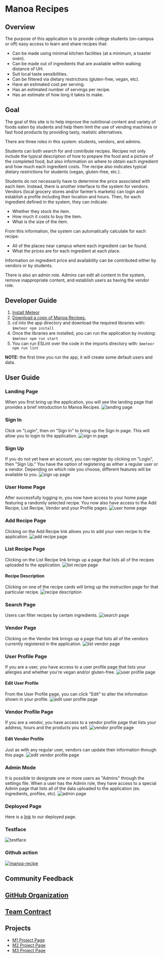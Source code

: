 # Manoa Recipes

## Overview

The purpose of this application is to provide college students (on-campus or off) easy access to learn and share recipes that:
- Can be made using minimal kitchen facilities (at a minimum, a toaster oven).
- Can be made out of ingredients that are available within walking distance of UH.
- Suit local taste sensibilities.
- Can be filtered via dietary restrictions (gluten-free, vegan, etc).
- Have an estimated cost per serving.
- Has an estimated number of servings per recipe.
- Has an estimate of how long it takes to make.

## Goal
The goal of this site is to help improve the nutritional content and variety of foods eaten by students and help them limit the use of vending machines or fast food products by providing tasty, realistic alternatives.

There are three roles in this system: students, vendors, and admins.

Students can both search for and contribute recipes. Recipes not only include the typical description of how to prepare the food and a picture of the completed food, but also information on where to obtain each ingredient and how much each ingredient costs. The recipe also indicates typical dietary restrictions for students (vegan, gluten-free, etc.).

Students do not necessarily have to determine the price associated with each item. Instead, there is another interface to the system for vendors. Vendors (local grocery stores and/or farmer’s markets) can login and establish a profile including their location and hours. Then, for each ingredient defined in the system, they can indicate:
- Whether they stock the item.
- How much it costs to buy the item.
- What is the size of the item.

From this information, the system can automatically calculate for each recipe:
- All of the places near campus where each ingredient can be found.
- What the prices are for each ingredient at each place.

Information on ingredient price and availability can be contributed either by vendors or by students.

There is also an admin role. Admins can edit all content in the system, remove inappropriate content, and establish users as having the vendor role.


## Developer Guide
1. [Install Meteor](https://docs.meteor.com/install.html)
2. [Download a copy of Manoa Recipes.](https://github.com/manoa-recipes/manoa-recipes-application)
3. cd into the app directory and download the required libraries with: ```$meteor npm install```
4. Once the libraries are installed, you can run the application by invoking: ```$meteor npm run start```
5. You can run ESLint over the code in the imports directory with: ```$meteor npm run lint```

**NOTE:** the first time you run the app, it will create some default users and data.


## User Guide
### Landing Page
When you first bring up the application, you will see the landing page that provides a brief introduction to Manoa Recipes.
![landing page](/doc/landing-page.png)

### Sign In
Click on "Login", then on "Sign In" to bring up the Sign In page.  This will allow you to login to the application. 
![sign in page](/doc/login-updated.png)

### Sign Up
If you do not yet have an account, you can register by clicking on "Login", then "Sign Up."  You have the option of registering as either a regular user or a vendor.  Depending on which role you choose, different features will be available to you.
![sign up page](/doc/signup-updated.png)

### User Home Page
After successfully logging in, you now have access to your home page featuring a randomly selected recipe.  You now also have access to the Add Recipe, List Recipe, Vendor and your Profile pages.
![user home page](/doc/user-home-page.png)

### Add Recipe Page
Clicking on the Add Recipe link allows you to add your own recipe to the application.
![add recipe page](/doc/add-recipe-page.png)

### List Recipe Page
Clicking on the List Recipe link brings up a page that lists all of the recipes uploaded to the application.
![list recipe page](/doc/list-recipes-updated.png)

#### Recipe Description
Clicking on one of the recipe cards will bring up the instruction page for that particular recipe.
![recipe description](/doc/recipe-description-page.png)

### Search Page
Users can filter recipes by certain ingredients.
![search page](/doc/search-page.png)

### Vendor Page
Clicking on the Vendor link brings up a page that lists all of the vendors currently registered in the application.
![list vendor page](/doc/list-vendors-page.png)

### User Profile Page
If you are a user, you have access to a user profile page that lists your allergies and whether you're vegan and/or gluten-free.
![user profile page](/doc/user-profile-page.png)

#### Edit User Profile
From the User Profile page, you can click "Edit" to alter the information shown in your profile.
![edit user profile page](/doc/edit-profile-page.png)

### Vendor Profile Page
If you are a vendor, you have access to a vendor profile page that lists your address, hours and the products you sell.
![vendor profile page](/doc/vendor-profile-page.png)

#### Edit Vendor Profile
Just as with any regular user, vendors can update their information through this page.
![edit vendor profile page](/doc/edit-vendor-profile.png)

### Admin Mode
It is possible to designate one or more users as "Admins" through the settings file.  When a user has the Admin role, they have access to a special Admin page that lists all of the data uploaded to the application (ex. ingredients, profiles, etc).
![admin page](/doc/admin-server-data-updated.png)

### Deployed Page
Here is a [link](https://manoa-recipes.site/) to our deployed page.

### Testface
![testface](/doc/Testcafe.jpeg)

### Github action
[![manoa-recipe](https://github.com/manoa-recipes/manoa-recipes-application/actions/workflows/ci.yml/badge.svg)](https://github.com/manoa-recipes/manoa-recipes-application/actions/workflows/ci.yml)


## Community Feedback


## [GitHub Organization](https://github.com/manoa-recipes)

## [Team Contract](https://docs.google.com/document/d/1MJt64tX4oWzQhcEswiNezfdqCrEvjX_fnbmLACwksA0/edit?usp=sharing)

## Projects
- [M1 Project Page](https://github.com/orgs/manoa-recipes/projects/4)
- [M2 Project Page](https://github.com/orgs/manoa-recipes/projects/6)
- [M3 Project Page](https://github.com/orgs/manoa-recipes/projects/7)
